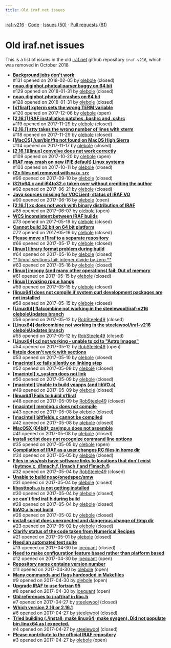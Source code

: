 ```yaml
---
title: Old iraf.net issues
---
```


[iraf-v216](/iraf-v216) · [Code](https://github.com/iraf-community/iraf/tree/iraf-v216) · [Issues (50)](/iraf-v216/issues) · [Pull requests (81)](/iraf-v216/issues/pulls)

# Old iraf.net issues
This is a list of issues in the old [iraf.net](https://github.com/iraf) github repository `iraf-v216`, which was removed in October 2018

* [**Background jobs don't work**](https://iraf-community.github.io/iraf-v216/issues/131)  
   #131 opened on 2018-02-05 by [olebole](https://github.com/olebole) (closed)
* [**noao.digiphot.photcal parser buggy on 64 bit**](https://iraf-community.github.io/iraf-v216/issues/129)  
   #129 opened on 2018-01-31 by [olebole](https://github.com/olebole) (closed)
* [**noao.digiphot.photcal crashes on 64 bit**](https://iraf-community.github.io/iraf-v216/issues/128)  
   #128 opened on 2018-01-31 by [olebole](https://github.com/olebole) (closed)
* [**[x11iraf] xgterm sets the wrong TERM variable**](https://iraf-community.github.io/iraf-v216/issues/120)  
   #120 opened on 2017-12-06 by [olebole](https://github.com/olebole) (open)
* [**[2.16.1]  IRAF installation patches .bashrc and .cshrc**](https://iraf-community.github.io/iraf-v216/issues/119)  
   #119 opened on 2017-11-29 by [olebole](https://github.com/olebole) (closed)
* [**[2.16.1] stty takes the wrong number of lines with xterm**](https://iraf-community.github.io/iraf-v216/issues/118)  
   #118 opened on 2017-11-29 by [olebole](https://github.com/olebole) (closed)
* [**[MacOS] /usr/bin/ftp not found on MacOS High Sierra**](https://iraf-community.github.io/iraf-v216/issues/114)  
   #114 opened on 2017-11-17 by [olebole](https://github.com/olebole) (closed)
* [**[2.16.1][linux] convolve does not work correctly**](https://iraf-community.github.io/iraf-v216/issues/109)  
   #109 opened on 2017-10-20 by [olebole](https://github.com/olebole) (open)
* [**IRAF may crash on new (PIE default) Linux systems**](https://iraf-community.github.io/iraf-v216/issues/103)  
   #103 opened on 2017-10-11 by [olebole](https://github.com/olebole) (closed)
* [**f2c files not removed with `make src`**](https://iraf-community.github.io/iraf-v216/issues/96)  
   #96 opened on 2017-09-10 by [olebole](https://github.com/olebole) (closed)
* [**i32to64.c and i64to32.c taken over without crediting the author**](https://iraf-community.github.io/iraf-v216/issues/92)  
   #92 opened on 2017-06-21 by [olebole](https://github.com/olebole) (closed)
* [**Java sources missing for VOCLient; status of IRAF VO**](https://iraf-community.github.io/iraf-v216/issues/90)  
   #90 opened on 2017-06-16 by [olebole](https://github.com/olebole) (open)
* [**[2.16.1] xc does not work with binary distribution of IRAF**](https://iraf-community.github.io/iraf-v216/issues/85)  
   #85 opened on 2017-06-07 by [olebole](https://github.com/olebole) (open)
* [**WCS inconsistent between IRAF builds**](https://iraf-community.github.io/iraf-v216/issues/73)  
   #73 opened on 2017-05-19 by [olebole](https://github.com/olebole) (closed)
* [**Cannot build 32 bit on 64 bit platform**](https://iraf-community.github.io/iraf-v216/issues/72)  
   #72 opened on 2017-05-19 by [olebole](https://github.com/olebole) (closed)
* [**Please move x11iraf to a separate repository**](https://iraf-community.github.io/iraf-v216/issues/66)  
   #66 opened on 2017-05-17 by [olebole](https://github.com/olebole) (closed)
* [**[linux] library format problem during build**](https://iraf-community.github.io/iraf-v216/issues/64)  
   #64 opened on 2017-05-16 by [olebole](https://github.com/olebole) (closed)
* [**[linux] sections fail: integer divide by zero **](https://iraf-community.github.io/iraf-v216/issues/63)  
   #63 opened on 2017-05-16 by [olebole](https://github.com/olebole) (closed)
* [**[linux] imcopy (and many other operations) fail: Out of memory**](https://iraf-community.github.io/iraf-v216/issues/61)  
   #61 opened on 2017-05-15 by [olebole](https://github.com/olebole) (closed)
* [**[linux] Invoking rpp.e hangs**](https://iraf-community.github.io/iraf-v216/issues/59)  
   #59 opened on 2017-05-15 by [olebole](https://github.com/olebole) (closed)
* [**[linux64] does not compile if system curl development packages are not installed**](https://iraf-community.github.io/iraf-v216/issues/58)  
   #58 opened on 2017-05-15 by [olebole](https://github.com/olebole) (closed)
* [**[Linux64] flatcombine not working in the steelewool/iraf-v216 oleboleUpdates branch**](https://iraf-community.github.io/iraf-v216/issues/56)  
   #56 opened on 2017-05-12 by [RobSteele49](https://github.com/RobSteele49) (closed)
* [**[Linux64] darkcombine not working in the steelewool/iraf-v216 oleboleUpdates branch**](https://iraf-community.github.io/iraf-v216/issues/55)  
   #55 opened on 2017-05-12 by [RobSteele49](https://github.com/RobSteele49) (closed)
* [**[Linux64] cd not working - unable to cd to "Astro Images"**](https://iraf-community.github.io/iraf-v216/issues/54)  
   #54 opened on 2017-05-12 by [RobSteele49](https://github.com/RobSteele49) (open)
* [**listpix doesn't work with sections**](https://iraf-community.github.io/iraf-v216/issues/53)  
   #53 opened on 2017-05-10 by [olebole](https://github.com/olebole) (closed)
* [**[macintel] xc fails silently on linking step**](https://iraf-community.github.io/iraf-v216/issues/52)  
   #52 opened on 2017-05-09 by [olebole](https://github.com/olebole) (closed)
* [**[macintel] x_system does not link**](https://iraf-community.github.io/iraf-v216/issues/50)  
   #50 opened on 2017-05-09 by [olebole](https://github.com/olebole) (closed)
* [**[macintel] Unable to build voapps (and libVO.a)**](https://iraf-community.github.io/iraf-v216/issues/49)  
   #49 opened on 2017-05-09 by [olebole](https://github.com/olebole) (closed)
* [**[linux64] Fails to build x11iraf**](https://iraf-community.github.io/iraf-v216/issues/48)  
   #48 opened on 2017-05-09 by [RobSteele49](https://github.com/RobSteele49) (closed)
* [**[macintel] memlog.c does not compile**](https://iraf-community.github.io/iraf-v216/issues/43)  
   #43 opened on 2017-05-08 by [olebole](https://github.com/olebole) (closed)
* [**[macintel] bitfields.c cannot be compiled**](https://iraf-community.github.io/iraf-v216/issues/42)  
   #42 opened on 2017-05-08 by [olebole](https://github.com/olebole) (closed)
* [**MacOSX (64bit): zsvjmp.s does not assemble**](https://iraf-community.github.io/iraf-v216/issues/41)  
   #41 opened on 2017-05-08 by [olebole](https://github.com/olebole) (closed)
* [**install script does not recognize command line options**](https://iraf-community.github.io/iraf-v216/issues/35)  
   #35 opened on 2017-05-05 by [olebole](https://github.com/olebole) (open)
* [**Compilation of IRAF as a user changes RC files in home dir**](https://iraf-community.github.io/iraf-v216/issues/34)  
   #34 opened on 2017-05-05 by [olebole](https://github.com/olebole) (closed)
* [**Files in sys/osb have software links to locations that don't exist (bytmov.c, d1mach.f, i1mach.f and f1mach.f)**](https://iraf-community.github.io/iraf-v216/issues/32)  
   #32 opened on 2017-05-04 by [RobSteele49](https://github.com/RobSteele49) (closed)
* [**Unable to build noao/onedspec/smw**](https://iraf-community.github.io/iraf-v216/issues/31)  
   #31 opened on 2017-05-04 by [olebole](https://github.com/olebole) (closed)
* [**libasttools.a is not getting installed**](https://iraf-community.github.io/iraf-v216/issues/30)  
   #30 opened on 2017-05-04 by [olebole](https://github.com/olebole) (closed)
* [**xc can't find iraf.h during build**](https://iraf-community.github.io/iraf-v216/issues/28)  
   #28 opened on 2017-05-04 by [olebole](https://github.com/olebole) (closed)
* [**libVO.a is not build**](https://iraf-community.github.io/iraf-v216/issues/26)  
   #26 opened on 2017-05-02 by [olebole](https://github.com/olebole) (closed)
* [**install script does unexpected and dangerous change of /tmp dir**](https://iraf-community.github.io/iraf-v216/issues/23)  
   #23 opened on 2017-05-02 by [olebole](https://github.com/olebole) (closed)
* [**Clarify status of the code taken from Numerical Recipes**](https://iraf-community.github.io/iraf-v216/issues/21)  
   #21 opened on 2017-05-01 by [olebole](https://github.com/olebole) (closed)
* [**Need an automated test suite**](https://iraf-community.github.io/iraf-v216/issues/13)  
   #13 opened on 2017-04-30 by [joequant](https://github.com/joequant) (closed)
* [**Need to make configuration feature based rather than platform based**](https://iraf-community.github.io/iraf-v216/issues/12)  
   #12 opened on 2017-04-30 by [joequant](https://github.com/joequant) (open)
* [**Repository name contains version number**](https://iraf-community.github.io/iraf-v216/issues/11)  
   #11 opened on 2017-04-30 by [olebole](https://github.com/olebole) (open)
* [**Many commands and flags hardcoded in Makefiles**](https://iraf-community.github.io/iraf-v216/issues/9)  
   #9 opened on 2017-04-30 by [olebole](https://github.com/olebole) (open)
* [**Upgrade IRAF to use fortran 95**](https://iraf-community.github.io/iraf-v216/issues/8)  
   #8 opened on 2017-04-30 by [joequant](https://github.com/joequant) (open)
* [**Old references to /iraf/iraf in libc.h**](https://iraf-community.github.io/iraf-v216/issues/7)  
   #7 opened on 2017-04-27 by [steelewool](https://github.com/steelewool) (closed)
* [**Which version 2.16 or 2.16.1**](https://iraf-community.github.io/iraf-v216/issues/6)  
   #6 opened on 2017-04-27 by [steelewool](https://github.com/steelewool) (closed)
* [**Tried building (./install; make linux64; make sysgen). Did not populate bin.linux64 as I expected.**](https://iraf-community.github.io/iraf-v216/issues/4)  
   #4 opened on 2017-04-27 by [steelewool](https://github.com/steelewool) (closed)
* [**Please contribute to the official IRAF repository**](https://iraf-community.github.io/iraf-v216/issues/3)  
   #3 opened on 2017-04-27 by [olebole](https://github.com/olebole) (open)
